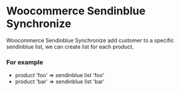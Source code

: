 # Woocommerce Sendinblue Synchronize

Woocommerce Sendinblue Synchronize add customer to a specific sendinblue list, we can create list for each product. 

### For example 
- product 'foo' => sendinblue list 'foo'
- product 'bar' => sendinblue list 'bar'